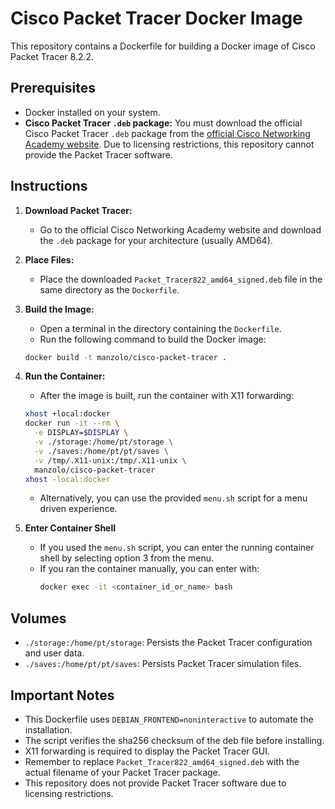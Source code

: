 # Cisco Packet Tracer Docker Image

This repository contains a Dockerfile for building a Docker image of Cisco Packet Tracer 8.2.2.

## Prerequisites

* Docker installed on your system.
* **Cisco Packet Tracer `.deb` package:** You must download the official Cisco Packet Tracer `.deb` package from the [official Cisco Networking Academy website](https://www.netacad.com/resources/lab-downloads?courseLang=en-US). Due to licensing restrictions, this repository cannot provide the Packet Tracer software.

## Instructions

1.  **Download Packet Tracer:**
    * Go to the official Cisco Networking Academy website and download the `.deb` package for your architecture (usually AMD64).
2.  **Place Files:**
    * Place the downloaded `Packet_Tracer822_amd64_signed.deb` file in the same directory as the `Dockerfile`.
3.  **Build the Image:**
    * Open a terminal in the directory containing the `Dockerfile`.
    * Run the following command to build the Docker image:

    ```bash
    docker build -t manzolo/cisco-packet-tracer .
    ```

4.  **Run the Container:**
    * After the image is built, run the container with X11 forwarding:

    ```bash
    xhost +local:docker
    docker run -it --rm \
      -e DISPLAY=$DISPLAY \
      -v ./storage:/home/pt/storage \
      -v ./saves:/home/pt/pt/saves \
      -v /tmp/.X11-unix:/tmp/.X11-unix \
      manzolo/cisco-packet-tracer
    xhost -local:docker
    ```

    * Alternatively, you can use the provided `menu.sh` script for a menu driven experience.

5.  **Enter Container Shell**
    * If you used the `menu.sh` script, you can enter the running container shell by selecting option 3 from the menu.
    * If you ran the container manually, you can enter with:
        ```bash
        docker exec -it <container_id_or_name> bash
        ```

## Volumes

* `./storage:/home/pt/storage`: Persists the Packet Tracer configuration and user data.
* `./saves:/home/pt/pt/saves`: Persists Packet Tracer simulation files.

## Important Notes

* This Dockerfile uses `DEBIAN_FRONTEND=noninteractive` to automate the installation.
* The script verifies the sha256 checksum of the deb file before installing.
* X11 forwarding is required to display the Packet Tracer GUI.
* Remember to replace `Packet_Tracer822_amd64_signed.deb` with the actual filename of your Packet Tracer package.
* This repository does not provide Packet Tracer software due to licensing restrictions.
